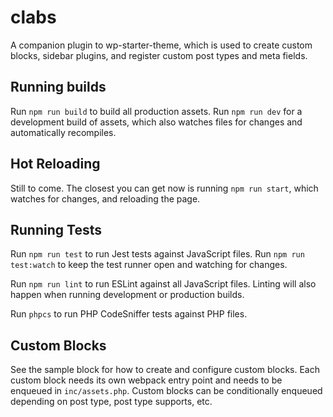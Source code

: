 # clabs
A companion plugin to wp-starter-theme, which is used to create custom blocks, sidebar plugins, and register custom post types and meta fields.

## Running builds

Run `npm run build` to build all production assets. Run `npm run dev` for a development build of assets, which also watches files for changes and automatically recompiles.

## Hot Reloading

Still to come. The closest you can get now is running `npm run start`, which watches for changes, and reloading the page.

## Running Tests

Run `npm run test` to run Jest tests against JavaScript files. Run `npm run test:watch` to keep the test runner open and watching for changes.

Run `npm run lint` to run ESLint against all JavaScript files. Linting will also happen when running development or production builds.

Run `phpcs` to run PHP CodeSniffer tests against PHP files.

## Custom Blocks

See the sample block for how to create and configure custom blocks. Each custom block needs its own webpack entry point and needs to be enqueued in `inc/assets.php`. Custom blocks can be conditionally enqueued depending on post type, post type supports, etc.
